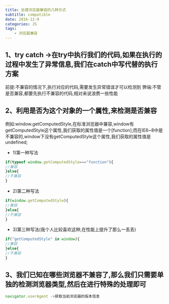 ```yaml
---
title: 处理浏览器兼容的几种方式
subtitle: compatible
date: 2016-12-9
categories: JS
tags:
    - 浏览器兼容
---
```

## 1、try catch ->在try中执行我们的代码,如果在执行的过程中发生了异常信息,我们在catch中写代替的执行方案
前提:不兼容的情况下,执行对应的代码,需要发生异常错误才可以检测到
弊端:不管是否兼容,都要先执行不兼容的代码,相对来说浪费一些性能

## 2、利用是否为这个对象的一个属性,来检测是否兼容
例如:window.getComputedStyle,在标准浏览器中兼容,window有getComputedStyle这个属性,我们获取的属性值是一个[function];而在IE6~8中是不兼容的,window下没有getComputedStyle这个属性,我们获取的属性值是undefined;

+ 1)第一种写法
```javascript
if(typeof window.getComputedStyle==="function"){
//兼容
}else{
//不兼容
}
```

+ 2)第二种写法
```javascript
if(window.getComputedStyle){
//兼容
}else{
//不兼容
}
```

+ 3)第三种写法(我个人比较喜欢这种,在性能上提升了那么一丢丢)
```javascript
if("getComputedStyle" in window){
//兼容
}else{
//不兼容
}
```

## 3、我们已知在哪些浏览器不兼容了,那么我们只需要单独的检测浏览器类型,然后在进行特殊的处理即可
```javascript
navigator.userAgent ->获取当前浏览器的版本信息
```


